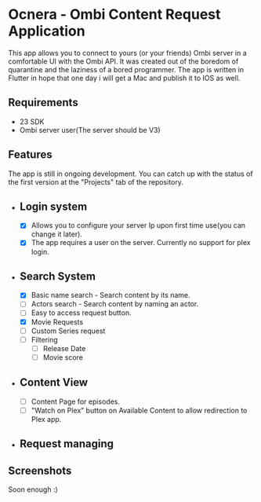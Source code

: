 # Ocnera - Ombi Content Request Application

This app allows you to connect to yours (or your friends) Ombi server in a comfortable UI with the Ombi API.
It was created out of the boredom of quarantine and the laziness of a bored programmer.
The app is written in Flutter in hope that one day i will get a Mac and publish it to IOS as well.

## Requirements
* 23 SDK
* Ombi server user(The server should be V3)


## Features
The app is still in ongoing development. 
You can catch up with the status of the first version at the "Projects" tab of the repository.

* ## Login system 
  * [x] Allows you to configure your server Ip upon first time use(you can change it later).
  * [x] The app requires a user on the server. Currently no support for plex login.
* ## Search System
  * [x] Basic name search - Search content by its name.
  * [ ] Actors search - Search content by naming an actor.
  * [ ] Easy to access request button.
   * [x] Movie Requests
   * [ ] Custom Series request
  * [ ] Filtering 
    * [ ] Release Date
    * [ ] Movie score
* ## Content View
  - [ ] Content Page for episodes.
  - [ ] "Watch on Plex" button on Available Content to allow redirection to Plex app.
  
* ## Request managing

## Screenshots 
Soon enough :)
